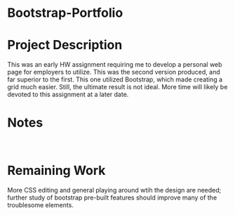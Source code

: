 # Bootstrap-Portfolio

# Project Description
This was an early HW assignment requiring me to develop a personal web page for employers to utilize. This was the second version produced, and far superior to the first. This one utilized Bootstrap, which made creating a grid much easier. Still, the ultimate result is not ideal. More time will likely be devoted to this assignment at a later date.

# Notes
<br>

# Remaining Work
More CSS editing and general playing around wtih the design are needed;<br>
further study of bootstrap pre-built features should improve many of the troublesome elements.<br>
